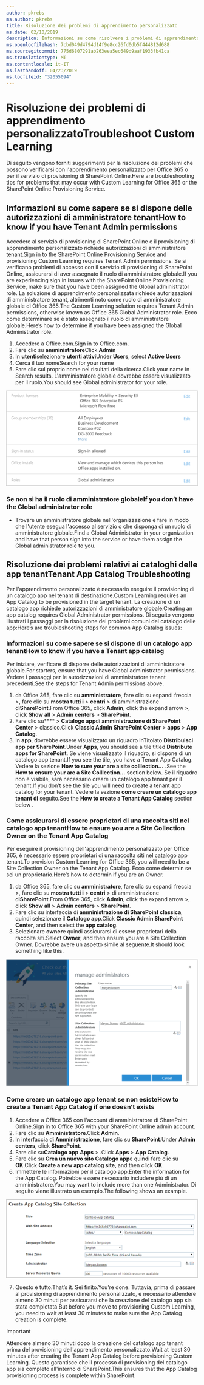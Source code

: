 ```yaml
---
author: pkrebs
ms.author: pkrebs
title: Risoluzione dei problemi di apprendimento personalizzato
ms.date: 02/10/2019
description: Informazioni su come risolvere i problemi di apprendimento personalizzato
ms.openlocfilehash: 7cbd049d4794d14f9e8cc26fd0db5f444812d688
ms.sourcegitcommit: 775d6807291ab263eea5ec649d9aaf1933fb41ca
ms.translationtype: MT
ms.contentlocale: it-IT
ms.lasthandoff: 04/23/2019
ms.locfileid: "32055094"
---
```

# <a name="troubleshoot-custom-learning"></a><span data-ttu-id="b5f67-103">Risoluzione dei problemi di apprendimento personalizzato</span><span class="sxs-lookup"><span data-stu-id="b5f67-103">Troubleshoot Custom Learning</span></span>

<span data-ttu-id="b5f67-104">Di seguito vengono forniti suggerimenti per la risoluzione dei problemi che possono verificarsi con l'apprendimento personalizzato per Office 365 o per il servizio di provisioning di SharePoint Online.</span><span class="sxs-lookup"><span data-stu-id="b5f67-104">Here are troubleshooting tips for problems that may occur with Custom Learning for Office 365 or the SharePoint Online Provisioning Service.</span></span>

## <a name="how-to-know-if-you-have-tenant-admin-permissions"></a><span data-ttu-id="b5f67-105">Informazioni su come sapere se si dispone delle autorizzazioni di amministratore tenant</span><span class="sxs-lookup"><span data-stu-id="b5f67-105">How to know if you have Tenant Admin permissions</span></span>

<span data-ttu-id="b5f67-106">Accedere al servizio di provisioning di SharePoint Online e il provisioning di apprendimento personalizzato richiede autorizzazioni di amministratore tenant.</span><span class="sxs-lookup"><span data-stu-id="b5f67-106">Sign in to the SharePoint Online Provisioning Service and provisioning Custom Learning requires Tenant Admin permissions.</span></span> <span data-ttu-id="b5f67-107">Se si verificano problemi di accesso con il servizio di provisioning di SharePoint Online, assicurarsi di aver assegnato il ruolo di amministratore globale.</span><span class="sxs-lookup"><span data-stu-id="b5f67-107">If you are experiencing sign in issues with the SharePoint Online Provisioning Service, make sure that you have been assigned the Global administrator role.</span></span> <span data-ttu-id="b5f67-108">La soluzione di apprendimento personalizzata richiede autorizzazioni di amministratore tenant, altrimenti noto come ruolo di amministratore globale di Office 365.</span><span class="sxs-lookup"><span data-stu-id="b5f67-108">The Custom Learning solution requires Tenant Admin permissions, otherwise known as Office 365 Global Administrator role.</span></span> <span data-ttu-id="b5f67-109">Ecco come determinare se è stato assegnato il ruolo di amministratore globale.</span><span class="sxs-lookup"><span data-stu-id="b5f67-109">Here’s how to determine if you have been assigned the Global Administrator role.</span></span>

1.  <span data-ttu-id="b5f67-110">Accedere a Office.com.</span><span class="sxs-lookup"><span data-stu-id="b5f67-110">Sign in to Office.com.</span></span>
2.  <span data-ttu-id="b5f67-111">Fare clic su **amministratore**</span><span class="sxs-lookup"><span data-stu-id="b5f67-111">Click **Admin**</span></span>
3.  <span data-ttu-id="b5f67-112">In **utenti**selezionare **utenti attivi**</span><span class="sxs-lookup"><span data-stu-id="b5f67-112">Under **Users**, select **Active Users**</span></span>
4.  <span data-ttu-id="b5f67-113">Cerca il tuo nome</span><span class="sxs-lookup"><span data-stu-id="b5f67-113">Search for your name</span></span>
5.  <span data-ttu-id="b5f67-114">Fare clic sul proprio nome nei risultati della ricerca.</span><span class="sxs-lookup"><span data-stu-id="b5f67-114">Click your name in Search results.</span></span> <span data-ttu-id="b5f67-115">L'amministratore globale dovrebbe essere visualizzato per il ruolo.</span><span class="sxs-lookup"><span data-stu-id="b5f67-115">You should see Global administrator for your role.</span></span>

![CG-globaladminrole. png](media/cg-globaladminrole.png)

### <a name="if-you-dont-have-the-global-administrator-role"></a><span data-ttu-id="b5f67-117">Se non si ha il ruolo di amministratore globale</span><span class="sxs-lookup"><span data-stu-id="b5f67-117">If you don’t have the Global administrator role</span></span>
- <span data-ttu-id="b5f67-118">Trovare un amministratore globale nell'organizzazione e fare in modo che l'utente esegua l'accesso al servizio o che disponga di un ruolo di amministratore globale.</span><span class="sxs-lookup"><span data-stu-id="b5f67-118">Find a Global Administrator in your organization and have that person sign into the service or have them assign the Global administrator role to you.</span></span>

## <a name="tenant-app-catalog-troubleshooting"></a><span data-ttu-id="b5f67-119">Risoluzione dei problemi relativi ai cataloghi delle app tenant</span><span class="sxs-lookup"><span data-stu-id="b5f67-119">Tenant App Catalog Troubleshooting</span></span>
<span data-ttu-id="b5f67-120">Per l'apprendimento personalizzato è necessario eseguire il provisioning di un catalogo app nel tenant di destinazione.</span><span class="sxs-lookup"><span data-stu-id="b5f67-120">Custom Learning requires an App Catalog to be provisioned in the target tenant.</span></span> <span data-ttu-id="b5f67-121">La creazione di un catalogo app richiede autorizzazioni di amministratore globale.</span><span class="sxs-lookup"><span data-stu-id="b5f67-121">Creating an app catalog requires Global Administrator permissions.</span></span> <span data-ttu-id="b5f67-122">Di seguito vengono illustrati i passaggi per la risoluzione dei problemi comuni del catalogo delle app:</span><span class="sxs-lookup"><span data-stu-id="b5f67-122">Here’s are troubleshooting steps for common App Catalog issues:</span></span>

### <a name="how-to-know-if-you-have-a-tenant-app-catalog"></a><span data-ttu-id="b5f67-123">Informazioni su come sapere se si dispone di un catalogo app tenant</span><span class="sxs-lookup"><span data-stu-id="b5f67-123">How to know if you have a Tenant app catalog</span></span> 
<span data-ttu-id="b5f67-124">Per iniziare, verificare di disporre delle autorizzazioni di amministratore globale.</span><span class="sxs-lookup"><span data-stu-id="b5f67-124">For starters, ensure that you have Global administrator permissions.</span></span> <span data-ttu-id="b5f67-125">Vedere i passaggi per le autorizzazioni di amministratore tenant precedenti.</span><span class="sxs-lookup"><span data-stu-id="b5f67-125">See the steps for Tenant Admin permissions above.</span></span>

1. <span data-ttu-id="b5f67-126">da Office 365, fare clic su **amministratore**, fare clic su espandi freccia >, fare clic su **mostra tutti i** > **centri** > di amministrazione di**SharePoint**.</span><span class="sxs-lookup"><span data-stu-id="b5f67-126">From Office 365, click **Admin**, click the expand arrow >, click **Show all** > **Admin centers** > **SharePoint**.</span></span>
2. <span data-ttu-id="b5f67-127">Fare clic su\*\*\*\* > **Catalogo app**di **amministrazione di SharePoint Center** > classico.</span><span class="sxs-lookup"><span data-stu-id="b5f67-127">Click **Classic Admin SharePoint Center** > **apps** > **App Catalog**.</span></span>
3. <span data-ttu-id="b5f67-128">In **app**, dovrebbe essere visualizzato un riquadro inTitolato **Distribuisci app per SharePoint**.</span><span class="sxs-lookup"><span data-stu-id="b5f67-128">Under **Apps**, you should see a tile titled **Distribute apps for SharePoint**.</span></span> <span data-ttu-id="b5f67-129">Se viene visualizzato il riquadro, si dispone di un catalogo app tenant.</span><span class="sxs-lookup"><span data-stu-id="b5f67-129">If you see the tile, you have a Tenant App Catalog.</span></span> <span data-ttu-id="b5f67-130">Vedere la sezione **How to sure your are a site colllection...** .</span><span class="sxs-lookup"><span data-stu-id="b5f67-130">See the **How to ensure your are a Site Colllection...** section below.</span></span> <span data-ttu-id="b5f67-131">Se il riquadro non è visibile, sarà necessario creare un catalogo app tenant per il tenant.</span><span class="sxs-lookup"><span data-stu-id="b5f67-131">If you don’t see the tile you will need to create a tenant app catalog for your tenant.</span></span> <span data-ttu-id="b5f67-132">Vedere la sezione **come creare un catalogo app tenant di** seguito.</span><span class="sxs-lookup"><span data-stu-id="b5f67-132">See the **How to create a Tenant App Catalog** section below .</span></span>

### <a name="how-to-ensure-you-are-a-site-collection-owner-on-the-tenant-app-catalog"></a><span data-ttu-id="b5f67-133">Come assicurarsi di essere proprietari di una raccolta siti nel catalogo app tenant</span><span class="sxs-lookup"><span data-stu-id="b5f67-133">How to ensure you are a Site Collection Owner on the Tenant App Catalog</span></span> 
<span data-ttu-id="b5f67-134">Per eseguire il provisioning dell'apprendimento personalizzato per Office 365, è necessario essere proprietari di una raccolta siti nel catalogo app tenant.</span><span class="sxs-lookup"><span data-stu-id="b5f67-134">To provision Custom Learning for Office 365, you will need to be a Site Collection Owner on the Tenant App Catalog.</span></span> <span data-ttu-id="b5f67-135">Ecco come determin se sei un proprietario.</span><span class="sxs-lookup"><span data-stu-id="b5f67-135">Here’s how to determin if you are an Owner.</span></span>

1. <span data-ttu-id="b5f67-136">da Office 365, fare clic su **amministratore**, fare clic su espandi freccia >, fare clic su **mostra tutti i** > **centri** > di amministrazione di**SharePoint**.</span><span class="sxs-lookup"><span data-stu-id="b5f67-136">From Office 365, click **Admin**, click the expand arrow >, click **Show all** > **Admin centers** > **SharePoint**.</span></span>
2. <span data-ttu-id="b5f67-137">Fare clic su interfaccia di **amministrazione di SharePoint classica**, quindi selezionare il **Catalogo app**.</span><span class="sxs-lookup"><span data-stu-id="b5f67-137">Click **Classic Admin SharePoint Center**, and then select the **app catalog**.</span></span>
3. <span data-ttu-id="b5f67-138">Selezionare **owner**e quindi assicurarsi di essere proprietari della raccolta siti.</span><span class="sxs-lookup"><span data-stu-id="b5f67-138">Select **Owner**, and then ensure you are a Site Collection Owner.</span></span> <span data-ttu-id="b5f67-139">Dovrebbe avere un aspetto simile al seguente.</span><span class="sxs-lookup"><span data-stu-id="b5f67-139">It should look something like this.</span></span>
 
![CG-sitecollectionowner. png](media/cg-sitecollectionowner.png)

### <a name="how-to-create-a-tenant-app-catalog-if-one-doesnt-exists"></a><span data-ttu-id="b5f67-141">Come creare un catalogo app tenant se non esiste</span><span class="sxs-lookup"><span data-stu-id="b5f67-141">How to create a Tenant App Catalog if one doesn’t exists</span></span> 
1. <span data-ttu-id="b5f67-142">Accedere a Office 365 con l'account di amministratore di SharePoint Online.</span><span class="sxs-lookup"><span data-stu-id="b5f67-142">Sign in to Office 365 with your SharePoint Online admin account.</span></span>
2. <span data-ttu-id="b5f67-143">Fare clic su **Amministratore**.</span><span class="sxs-lookup"><span data-stu-id="b5f67-143">Click **Admin**.</span></span>
3. <span data-ttu-id="b5f67-144">In interfaccia di **Amministrazione**, fare clic su **SharePoint**.</span><span class="sxs-lookup"><span data-stu-id="b5f67-144">Under **Admin centers**, click **SharePoint**.</span></span> 
4. <span data-ttu-id="b5f67-145">Fare clic su**Catalogo app** **Apps** > .</span><span class="sxs-lookup"><span data-stu-id="b5f67-145">Click **Apps** > **App Catalog**.</span></span>
5. <span data-ttu-id="b5f67-146">Fare clic su **Crea un nuovo sito Catalogo app**e quindi fare clic su **OK**.</span><span class="sxs-lookup"><span data-stu-id="b5f67-146">Click **Create a new app catalog site**, and then click **OK**.</span></span> 
6.  <span data-ttu-id="b5f67-147">Immettere le informazioni per il catalogo app.</span><span class="sxs-lookup"><span data-stu-id="b5f67-147">Enter the information for the App Catalog.</span></span> <span data-ttu-id="b5f67-148">Potrebbe essere necessario includere più di un amministratore.</span><span class="sxs-lookup"><span data-stu-id="b5f67-148">You may want to include more than one Administrator.</span></span> <span data-ttu-id="b5f67-149">Di seguito viene illustrato un esempio.</span><span class="sxs-lookup"><span data-stu-id="b5f67-149">The following shows an example.</span></span>  

![CG-appcatalogfinish. png](media/cg-appcatalogfinish.png)

7.  <span data-ttu-id="b5f67-151">Questo è tutto.</span><span class="sxs-lookup"><span data-stu-id="b5f67-151">That’s it.</span></span> <span data-ttu-id="b5f67-152">Sei finito.</span><span class="sxs-lookup"><span data-stu-id="b5f67-152">You’re done.</span></span> <span data-ttu-id="b5f67-153">Tuttavia, prima di passare al provisioning di apprendimento personalizzato, è necessario attendere almeno 30 minuti per assicurarsi che la creazione del catalogo app sia stata completata.</span><span class="sxs-lookup"><span data-stu-id="b5f67-153">But before you move to provisioning Custom Learning, you need to wait at least 30 minutes to make sure the App Catalog creation is complete.</span></span> 

> [!IMPORTANT]
> <span data-ttu-id="b5f67-154">Attendere almeno 30 minuti dopo la creazione del catalogo app tenant prima del provisioning dell'apprendimento personalizzato.</span><span class="sxs-lookup"><span data-stu-id="b5f67-154">Wait at least 30 minutes after creating the Tenant App Catalog before provisioning Custom Learning.</span></span> <span data-ttu-id="b5f67-155">Questo garantisce che il processo di provisioning del catalogo app sia completo all'interno di SharePoint.</span><span class="sxs-lookup"><span data-stu-id="b5f67-155">This ensures that the App Catalog provisioning process is complete within SharePoint.</span></span> 